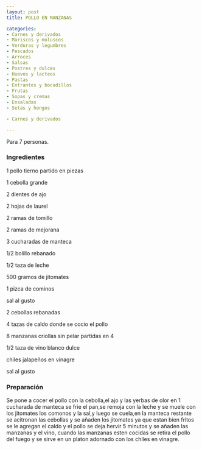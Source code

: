 ```yaml
---
layout: post
title: POLLO EN MANZANAS

categories:
- Carnes y derivados
- Mariscos y moluscos
- Verduras y legumbres
- Pescados
- Arroces
- Salsas
- Postres y dulces
- Huevos y lacteos
- Pastas
- Entrantes y bocadillos
- Frutas
- Sopas y cremas
- Ensaladas
- Setas y hongos

- Carnes y derivados

---
```

Para 7 personas.

<h3>Ingredientes</h3>

1 pollo tierno partido en piezas

1 cebolla grande

2 dientes de ajo

2 hojas de laurel

2 ramas de tomillo

2 ramas de mejorana

3 cucharadas de manteca

1/2 bolillo rebanado

1/2 taza de leche

500 gramos de jitomates

1 pizca de cominos

sal al gusto

2 cebollas rebanadas

4 tazas de caldo donde se cocio el pollo

8 manzanas criollas sin pelar partidas en 4

1/2 taza de vino blanco dulce

chiles jalapeños en vinagre

sal al gusto

<h3>Preparación</h3>

Se pone a cocer el pollo con la cebolla,el ajo y las yerbas de olor en 1 cucharada de manteca se frie el pan,se remoja con la leche y se muele con los jitomates los comonos y la sal,y luego se cuela,en la manteca restante se acitronan las cebollas y se añaden los jitomates ya que estan bien fritos se le agregan el caldo y el pollo se deja hervir 5 minutos y se añaden las manzanas y el vino, cuando las manzanas esten cocidas se retira el pollo del fuego y se sirve en un platon adornado con los chiles en vinagre.

